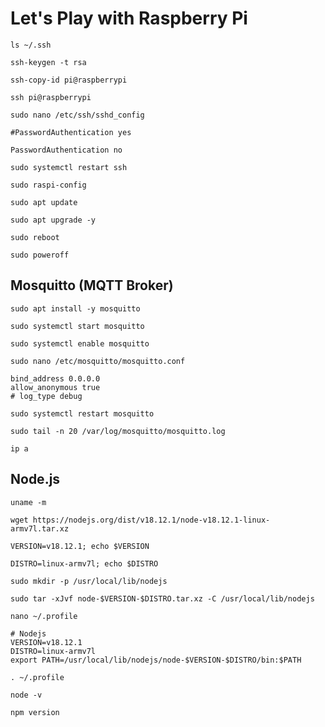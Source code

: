 # Let's Play with Raspberry Pi

```text
ls ~/.ssh
```

```text
ssh-keygen -t rsa
```

```text
ssh-copy-id pi@raspberrypi
```

```text
ssh pi@raspberrypi
```

```text
sudo nano /etc/ssh/sshd_config
```

```text
#PasswordAuthentication yes
```

```text
PasswordAuthentication no
```

```text
sudo systemctl restart ssh
```

```text
sudo raspi-config
```

```text
sudo apt update
```

```text
sudo apt upgrade -y
```

```text
sudo reboot
```

```text
sudo poweroff
```

## Mosquitto (MQTT Broker)

```text
sudo apt install -y mosquitto
```

```text
sudo systemctl start mosquitto
```

```text
sudo systemctl enable mosquitto
```

```text
sudo nano /etc/mosquitto/mosquitto.conf
```

```text
bind_address 0.0.0.0
allow_anonymous true
# log_type debug
```

```text
sudo systemctl restart mosquitto
```

```text
sudo tail -n 20 /var/log/mosquitto/mosquitto.log
```

```text
ip a
```

## Node.js

```text
uname -m
```

```text
wget https://nodejs.org/dist/v18.12.1/node-v18.12.1-linux-armv7l.tar.xz
```

```text
VERSION=v18.12.1; echo $VERSION
```

```text
DISTRO=linux-armv7l; echo $DISTRO
```

```text
sudo mkdir -p /usr/local/lib/nodejs
```

```text
sudo tar -xJvf node-$VERSION-$DISTRO.tar.xz -C /usr/local/lib/nodejs 
```

```text
nano ~/.profile
```

```text
# Nodejs
VERSION=v18.12.1
DISTRO=linux-armv7l
export PATH=/usr/local/lib/nodejs/node-$VERSION-$DISTRO/bin:$PATH
```

```text
. ~/.profile
```

```text
node -v
```

```text
npm version
```
